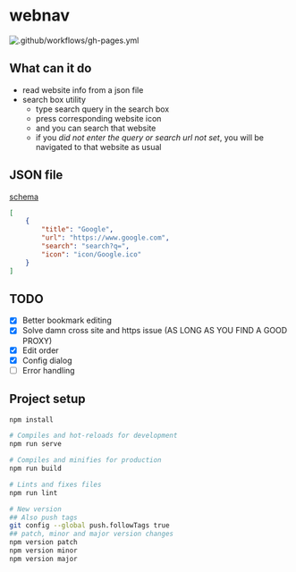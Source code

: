 # webnav
![.github/workflows/gh-pages.yml](https://github.com/AllanChain/webnav/workflows/.github/workflows/gh-pages.yml/badge.svg?branch=master)
## What can it do

- read website info from a json file
- search box utility
    - type search query in the search box
    - press corresponding website icon
    - and you can search that website
    - if you *did not enter the query or search url not set*, you will be navigated to that website as usual

## JSON file

[schema](src/bookmark.schema.json)

```json
[
    {
        "title": "Google",
        "url": "https://www.google.com",
        "search": "search?q=",
        "icon": "icon/Google.ico"
    }
]
```

## TODO
- [X] Better bookmark editing
- [X] Solve damn cross site and https issue (AS LONG AS YOU FIND A GOOD PROXY)
- [X] Edit order
- [X] Config dialog
- [ ] Error handling

## Project setup
```bash
npm install

# Compiles and hot-reloads for development
npm run serve

# Compiles and minifies for production
npm run build

# Lints and fixes files
npm run lint

# New version
## Also push tags
git config --global push.followTags true
## patch, minor and major version changes
npm version patch
npm version minor
npm version major
```

